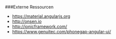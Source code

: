 ###Externe Ressourcen

* https://material.angularjs.org
* http://onsen.io
* http://ionicframework.com/
* https://www.genuitec.com/phonegap-angular-ui/
